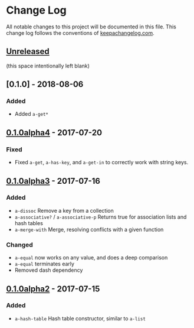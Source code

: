 # Change Log
All notable changes to this project will be documented in this file. This change log follows the conventions of [keepachangelog.com](http://keepachangelog.com/).

## [Unreleased]
(this space intentionally left blank)

<!-- ### Changed -->
<!-- ### Added -->
<!-- ### Changed -->
<!-- ### Removed -->
<!-- ### Fixed -->

## [0.1.0] - 2018-08-06
### Added

- Added `a-get*`

## [0.1.0alpha4] - 2017-07-20
### Fixed
- Fixed `a-get`, `a-has-key`, and `a-get-in` to correctly work with string keys.

## [0.1.0alpha3] - 2017-07-16
### Added
- `a-dissoc` Remove a key from a collection
- `a-associative?` / `a-associative-p` Returns true for association lists and hash tables
- `a-merge-with` Merge, resolving conflicts with a given function

### Changed
- `a-equal` now works on any value, and does a deep comparison
- `a-equal` terminates early
- Removed dash dependency

## [0.1.0alpha2] - 2017-07-15
### Added
- `a-hash-table` Hash table constructor, similar to `a-list`

[Unreleased]: https://github.com/plexus/a.el/compare/v0.1.0alpha3...HEAD
[0.1.0alpha4]: https://github.com/plexus/a.el/compare/v0.1.0alpha3...v0.1.0alpha4
[0.1.0alpha3]: https://github.com/plexus/a.el/compare/v0.1.0alpha2...v0.1.0alpha3
[0.1.0alpha2]: https://github.com/plexus/a.el/compare/6760b4edb7cf...v0.1.0alpha2
